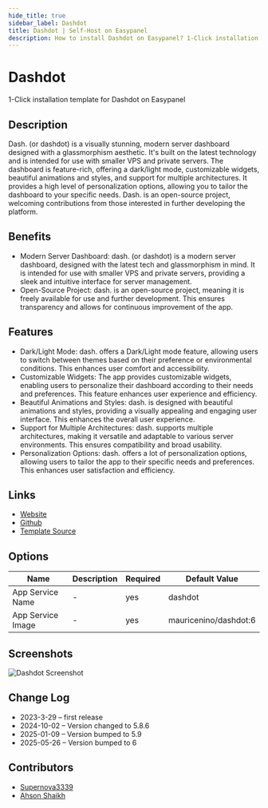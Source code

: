 ```yaml
---
hide_title: true
sidebar_label: Dashdot
title: Dashdot | Self-Host on Easypanel
description: How to install Dashdot on Easypanel? 1-Click installation template for Dashdot on Easypanel
---
```


<!-- generated -->

# Dashdot

1-Click installation template for Dashdot on Easypanel

## Description

Dash. (or dashdot) is a visually stunning, modern server dashboard designed with a glassmorphism aesthetic. It&#39;s built on the latest technology and is intended for use with smaller VPS and private servers. The dashboard is feature-rich, offering a dark/light mode, customizable widgets, beautiful animations and styles, and support for multiple architectures. It provides a high level of personalization options, allowing you to tailor the dashboard to your specific needs. Dash. is an open-source project, welcoming contributions from those interested in further developing the platform.

## Benefits

- Modern Server Dashboard: dash. (or dashdot) is a modern server dashboard, designed with the latest tech and glassmorphism in mind. It is intended for use with smaller VPS and private servers, providing a sleek and intuitive interface for server management.
- Open-Source Project: dash. is an open-source project, meaning it is freely available for use and further development. This ensures transparency and allows for continuous improvement of the app.

## Features

- Dark/Light Mode: dash. offers a Dark/Light mode feature, allowing users to switch between themes based on their preference or environmental conditions. This enhances user comfort and accessibility.
- Customizable Widgets: The app provides customizable widgets, enabling users to personalize their dashboard according to their needs and preferences. This feature enhances user experience and efficiency.
- Beautiful Animations and Styles: dash. is designed with beautiful animations and styles, providing a visually appealing and engaging user interface. This enhances the overall user experience.
- Support for Multiple Architectures: dash. supports multiple architectures, making it versatile and adaptable to various server environments. This ensures compatibility and broad usability.
- Personalization Options: dash. offers a lot of personalization options, allowing users to tailor the app to their specific needs and preferences. This enhances user satisfaction and efficiency.

## Links

- [Website](https://getdashdot.com/)
- [Github](https://github.com/MauriceNino/dashdot)
- [Template Source](https://github.com/easypanel-io/templates/tree/main/templates/dashdot)

## Options

Name | Description | Required | Default Value
-|-|-|-
App Service Name | - | yes | dashdot
App Service Image | - | yes | mauricenino/dashdot:6

## Screenshots

![Dashdot Screenshot](./assets/screenshot.png)

## Change Log

- 2023-3-29 – first release
- 2024-10-02 – Version changed to 5.8.6
- 2025-01-09 – Version bumped to 5.9
- 2025-05-26 – Version bumped to 6

## Contributors

- [Supernova3339](https://github.com/Supernova3339)
- [Ahson Shaikh](https://github.com/Ahson-Shaikh)
